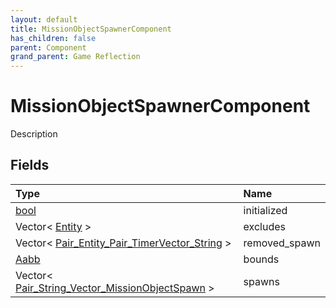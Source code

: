 ```yaml
---
layout: default
title: MissionObjectSpawnerComponent
has_children: false
parent: Component
grand_parent: Game Reflection
---
```

# MissionObjectSpawnerComponent
Description 

## Fields
| Type | Name |
|:-------------|:--------------|
| [bool](/game-reflection/components/bool.md) | initialized |
| Vector< [Entity](/game-reflection/classes/entity.md) > | excludes |
| Vector< [Pair_Entity_Pair_TimerVector_String](/game-reflection/classes/pair__entity__pair__timer_vector__string.md) > | removed_spawn |
| [Aabb](/game-reflection/components/aabb.md) | bounds |
| Vector< [Pair_String_Vector_MissionObjectSpawn](/game-reflection/classes/pair__string__vector__mission_object_spawn.md) > | spawns |
